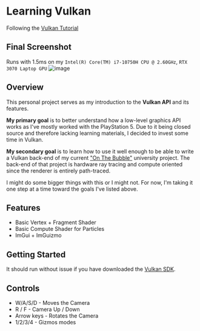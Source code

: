 # Learning Vulkan 
Following the [Vulkan Tutorial](https://vulkan-tutorial.com/)

## Final Screenshot
Runs with 1.5ms on my `Intel(R) Core(TM) i7-10750H CPU @ 2.60GHz`, `RTX 3070 Laptop GPU`
![image](https://github.com/thepaladon/VulkanTutorial/assets/44022509/eedd911f-5825-4fdd-ac73-855f0093572b)


## Overview

This personal project serves as my introduction to the **Vulkan API** and its features.

**My primary goal** is to better understand how a low-level graphics API works as I've mostly worked with the PlayStation 5. Due to it being closed source and therefore lacking learning materials, I decided to invest some time in Vulkan.

**My secondary goal**  is to learn how to use it well enough to be able to write a Vulkan back-end of my current ["On The Bubble"](https://store.steampowered.com/app/2707350/On_the_Bubble/) university project. The back-end of that project is hardware ray tracing and compute oriented since the renderer is entirely path-traced.

I might do some bigger things with this or I might not. For now, I'm taking it one step at a time toward the goals I've listed above. 

## Features
- Basic Vertex + Fragment Shader
- Basic Compute Shader for Particles
- ImGui + ImGuizmo

## Getting Started
It should run without issue if you have downloaded the [Vulkan SDK](https://vulkan.lunarg.com/#new_tab).


## Controls
- W/A/S/D - Moves the Camera
- R / F - Camera Up / Down
- Arrow keys - Rotates the Camera
- 1/2/3/4 - Gizmos modes


